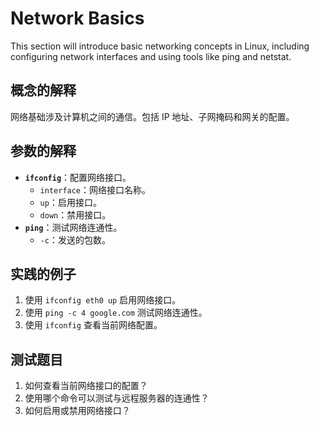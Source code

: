 # Network Basics

This section will introduce basic networking concepts in Linux, including configuring network interfaces and using tools like ping and netstat.

## 概念的解释
网络基础涉及计算机之间的通信。包括 IP 地址、子网掩码和网关的配置。

## 参数的解释
- **`ifconfig`**：配置网络接口。
  - `interface`：网络接口名称。
  - `up`：启用接口。
  - `down`：禁用接口。
- **`ping`**：测试网络连通性。
  - `-c`：发送的包数。

## 实践的例子
1. 使用 `ifconfig eth0 up` 启用网络接口。
2. 使用 `ping -c 4 google.com` 测试网络连通性。
3. 使用 `ifconfig` 查看当前网络配置。

## 测试题目
1. 如何查看当前网络接口的配置？
2. 使用哪个命令可以测试与远程服务器的连通性？
3. 如何启用或禁用网络接口？
